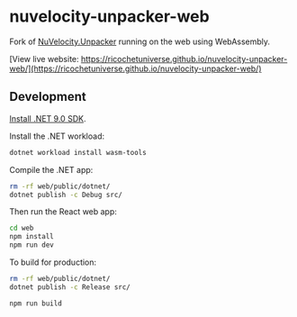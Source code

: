 # nuvelocity-unpacker-web

Fork of [NuVelocity.Unpacker](https://github.com/frankwilco/NuVelocity.Unpacker) running on the web using WebAssembly.

[View live website: https://ricochetuniverse.github.io/nuvelocity-unpacker-web/](https://ricochetuniverse.github.io/nuvelocity-unpacker-web/)

## Development

[Install .NET 9.0 SDK](https://dotnet.microsoft.com/en-us/download).

Install the .NET workload:

```sh
dotnet workload install wasm-tools
```

Compile the .NET app:

```sh
rm -rf web/public/dotnet/
dotnet publish -c Debug src/
```

Then run the React web app:

```sh
cd web
npm install
npm run dev
```

To build for production:

```sh
rm -rf web/public/dotnet/
dotnet publish -c Release src/

npm run build
```
